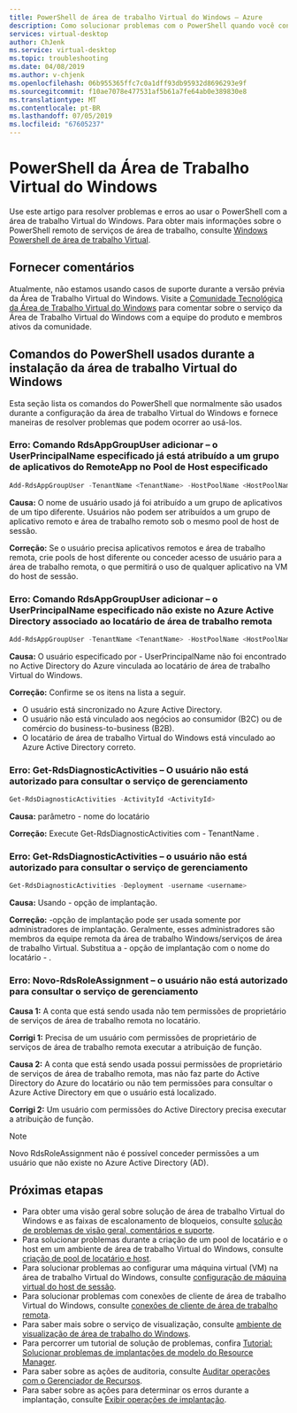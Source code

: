 ```yaml
---
title: PowerShell de área de trabalho Virtual do Windows – Azure
description: Como solucionar problemas com o PowerShell quando você configurar um ambiente de locatário de área de trabalho Virtual do Windows.
services: virtual-desktop
author: ChJenk
ms.service: virtual-desktop
ms.topic: troubleshooting
ms.date: 04/08/2019
ms.author: v-chjenk
ms.openlocfilehash: 06b955365ffc7c0a1dff93db95932d8696293e9f
ms.sourcegitcommit: f10ae7078e477531af5b61a7fe64ab0e389830e8
ms.translationtype: MT
ms.contentlocale: pt-BR
ms.lasthandoff: 07/05/2019
ms.locfileid: "67605237"
---
```

# <a name="windows-virtual-desktop-powershell"></a>PowerShell da Área de Trabalho Virtual do Windows

Use este artigo para resolver problemas e erros ao usar o PowerShell com a área de trabalho Virtual do Windows. Para obter mais informações sobre o PowerShell remoto de serviços de área de trabalho, consulte [Windows Powershell de área de trabalho Virtual](https://docs.microsoft.com/powershell/module/windowsvirtualdesktop/).

## <a name="provide-feedback"></a>Fornecer comentários

Atualmente, não estamos usando casos de suporte durante a versão prévia da Área de Trabalho Virtual do Windows. Visite a [Comunidade Tecnológica da Área de Trabalho Virtual do Windows](https://techcommunity.microsoft.com/t5/Windows-Virtual-Desktop/bd-p/WindowsVirtualDesktop) para comentar sobre o serviço da Área de Trabalho Virtual do Windows com a equipe do produto e membros ativos da comunidade.

## <a name="powershell-commands-used-during-windows-virtual-desktop-setup"></a>Comandos do PowerShell usados durante a instalação da área de trabalho Virtual do Windows

Esta seção lista os comandos do PowerShell que normalmente são usados durante a configuração da área de trabalho Virtual do Windows e fornece maneiras de resolver problemas que podem ocorrer ao usá-los.

### <a name="error-add-rdsappgroupuser-command----the-specified-userprincipalname-is-already-assigned-to-a-remoteapp-app-group-in-the-specified-host-pool"></a>Erro: Comando RdsAppGroupUser adicionar – o UserPrincipalName especificado já está atribuído a um grupo de aplicativos do RemoteApp no Pool de Host especificado

```Powershell
Add-RdsAppGroupUser -TenantName <TenantName> -HostPoolName <HostPoolName> -AppGroupName 'Desktop Application Group' -UserPrincipalName <UserName>
```

**Causa:** O nome de usuário usado já foi atribuído a um grupo de aplicativos de um tipo diferente. Usuários não podem ser atribuídos a um grupo de aplicativo remoto e área de trabalho remoto sob o mesmo pool de host de sessão.

**Correção:** Se o usuário precisa aplicativos remotos e área de trabalho remota, crie pools de host diferente ou conceder acesso de usuário para a área de trabalho remota, o que permitirá o uso de qualquer aplicativo na VM do host de sessão.

### <a name="error-add-rdsappgroupuser-command----the-specified-userprincipalname-doesnt-exist-in-the-azure-active-directory-associated-with-the-remote-desktop-tenant"></a>Erro: Comando RdsAppGroupUser adicionar – o UserPrincipalName especificado não existe no Azure Active Directory associado ao locatário de área de trabalho remota

```PowerShell
Add-RdsAppGroupUser -TenantName <TenantName> -HostPoolName <HostPoolName> -AppGroupName “Desktop Application Group” -UserPrincipalName <UserPrincipalName>
```

**Causa:** O usuário especificado por - UserPrincipalName não foi encontrado no Active Directory do Azure vinculada ao locatário de área de trabalho Virtual do Windows.

**Correção:** Confirme se os itens na lista a seguir.

- O usuário está sincronizado no Azure Active Directory.
- O usuário não está vinculado aos negócios ao consumidor (B2C) ou de comércio do business-to-business (B2B).
- O locatário de área de trabalho Virtual do Windows está vinculado ao Azure Active Directory correto.

### <a name="error-get-rdsdiagnosticactivities----user-isnt-authorized-to-query-the-management-service"></a>Erro: Get-RdsDiagnosticActivities – O usuário não está autorizado para consultar o serviço de gerenciamento

```PowerShell
Get-RdsDiagnosticActivities -ActivityId <ActivityId>
```

**Causa:** parâmetro - nome do locatário

**Correção:** Execute Get-RdsDiagnosticActivities com - TenantName <TenantName>.

### <a name="error-get-rdsdiagnosticactivities----the-user-isnt-authorized-to-query-the-management-service"></a>Erro: Get-RdsDiagnosticActivities – o usuário não está autorizado para consultar o serviço de gerenciamento

```PowerShell
Get-RdsDiagnosticActivities -Deployment -username <username>
```

**Causa:** Usando - opção de implantação.

**Correção:** -opção de implantação pode ser usada somente por administradores de implantação. Geralmente, esses administradores são membros da equipe remota da área de trabalho Windows/serviços de área de trabalho Virtual. Substitua a - opção de implantação com o nome do locatário - <TenantName>.

### <a name="error-new-rdsroleassignment----the-user-isnt-authorized-to-query-the-management-service"></a>Erro: Novo-RdsRoleAssignment – o usuário não está autorizado para consultar o serviço de gerenciamento

**Causa 1:** A conta que está sendo usada não tem permissões de proprietário de serviços de área de trabalho remota no locatário.

**Corrigi 1:** Precisa de um usuário com permissões de proprietário de serviços de área de trabalho remota executar a atribuição de função.

**Causa 2:** A conta que está sendo usada possui permissões de proprietário de serviços de área de trabalho remota, mas não faz parte do Active Directory do Azure do locatário ou não tem permissões para consultar o Azure Active Directory em que o usuário está localizado.

**Corrigi 2:** Um usuário com permissões do Active Directory precisa executar a atribuição de função.

>[!Note]
>Novo RdsRoleAssignment não é possível conceder permissões a um usuário que não existe no Azure Active Directory (AD).

## <a name="next-steps"></a>Próximas etapas

- Para obter uma visão geral sobre solução de área de trabalho Virtual do Windows e as faixas de escalonamento de bloqueios, consulte [solução de problemas de visão geral, comentários e suporte](troubleshoot-set-up-overview.md).
- Para solucionar problemas durante a criação de um pool de locatário e o host em um ambiente de área de trabalho Virtual do Windows, consulte [criação de pool de locatário e host](troubleshoot-set-up-issues.md).
- Para solucionar problemas ao configurar uma máquina virtual (VM) na área de trabalho Virtual do Windows, consulte [configuração de máquina virtual do host de sessão](troubleshoot-vm-configuration.md).
- Para solucionar problemas com conexões de cliente de área de trabalho Virtual do Windows, consulte [conexões de cliente de área de trabalho remota](troubleshoot-client-connection.md).
- Para saber mais sobre o serviço de visualização, consulte [ambiente de visualização de área de trabalho do Windows](https://docs.microsoft.com/azure/virtual-desktop/environment-setup).
- Para percorrer um tutorial de solução de problemas, confira [Tutorial: Solucionar problemas de implantações de modelo do Resource Manager](https://docs.microsoft.com/azure/azure-resource-manager/resource-manager-tutorial-troubleshoot).
- Para saber sobre as ações de auditoria, consulte [Auditar operações com o Gerenciador de Recursos](https://docs.microsoft.com/azure/azure-resource-manager/resource-group-audit).
- Para saber sobre as ações para determinar os erros durante a implantação, consulte [Exibir operações de implantação](https://docs.microsoft.com/azure/azure-resource-manager/resource-manager-deployment-operations).